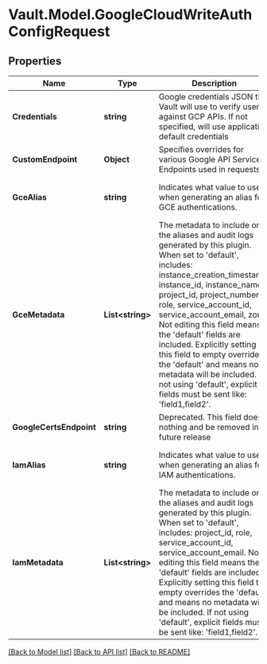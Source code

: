 # Vault.Model.GoogleCloudWriteAuthConfigRequest

## Properties

Name | Type | Description | Notes
------------ | ------------- | ------------- | -------------
**Credentials** | **string** | Google credentials JSON that Vault will use to verify users against GCP APIs. If not specified, will use application default credentials | [optional] 
**CustomEndpoint** | **Object** | Specifies overrides for various Google API Service Endpoints used in requests. | [optional] 
**GceAlias** | **string** | Indicates what value to use when generating an alias for GCE authentications. | [optional] [default to "role_id"]
**GceMetadata** | **List&lt;string&gt;** | The metadata to include on the aliases and audit logs generated by this plugin. When set to &#x27;default&#x27;, includes: instance_creation_timestamp, instance_id, instance_name, project_id, project_number, role, service_account_id, service_account_email, zone. Not editing this field means the &#x27;default&#x27; fields are included. Explicitly setting this field to empty overrides the &#x27;default&#x27; and means no metadata will be included. If not using &#x27;default&#x27;, explicit fields must be sent like: &#x27;field1,field2&#x27;. | [optional] 
**GoogleCertsEndpoint** | **string** | Deprecated. This field does nothing and be removed in a future release | [optional] 
**IamAlias** | **string** | Indicates what value to use when generating an alias for IAM authentications. | [optional] [default to "role_id"]
**IamMetadata** | **List&lt;string&gt;** | The metadata to include on the aliases and audit logs generated by this plugin. When set to &#x27;default&#x27;, includes: project_id, role, service_account_id, service_account_email. Not editing this field means the &#x27;default&#x27; fields are included. Explicitly setting this field to empty overrides the &#x27;default&#x27; and means no metadata will be included. If not using &#x27;default&#x27;, explicit fields must be sent like: &#x27;field1,field2&#x27;. | [optional] 

[[Back to Model list]](../README.md#documentation-for-models) [[Back to API list]](../README.md#documentation-for-api-endpoints) [[Back to README]](../README.md)

